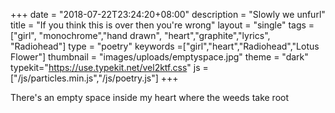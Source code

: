 +++
date = "2018-07-22T23:24:20+08:00"
description = "Slowly we unfurl"
title = "If you think this is over then you're wrong"
layout = "single"
tags = ["girl", "monochrome","hand drawn", "heart","graphite","lyrics", "Radiohead"]
type = "poetry"
keywords =["girl","heart","Radiohead","Lotus Flower"] 
thumbnail = "images/uploads/emptyspace.jpg"
theme = "dark" 
typekit="https://use.typekit.net/vel2ktf.css"
js = ["/js/particles.min.js","/js/poetry.js"]
+++

<div id="poetry-empty" class="wrapper">
    <div class="text">
        There's an empty space inside my heart where the weeds take root
    </div>
     <div id="particles-js"></div>
</div>